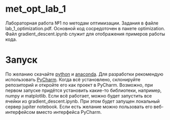 # met_opt_lab_1
Лабораторная работа №1 по методам оптимизации. Задания в файле lab_1_optimization.pdf. Основной код сосредоточен в пакете optimization. Файл gradient_descent.ipynb служит для отображения примеров работы кода.

# Запуск
По желанию скачайте [python](https://www.python.org/downloads/) и [anaconda](https://www.anaconda.com/products/individual). Для разработки рекомендую использовать [PyCharm](https://www.jetbrains.com/pycharm/download/#section=windows).
Когда всё установлено, склонируйте репозиторий и откройте его как проект в PyCharm. Возможно, при первом запуске придётся установить какие-то библиотеки, например, numpy и matplotlib. Если всё работает, можно будет запустить все ячейки из gradient_descent.ipynb. При этом будет запущен локальный сервер jupiter notebook. Если есть желание можно пользовать его веб-интерфейсом вместо интерфейса PyCharm.
